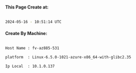 
   
#### This Page Create at:

```bash

2024-05-16 - 10:51:14 UTC

```

#### Create By Machine:

```bash

Host Name : fv-az885-531

platform  : Linux-6.5.0-1021-azure-x86_64-with-glibc2.35

Ip Local  : 10.1.0.137

```

